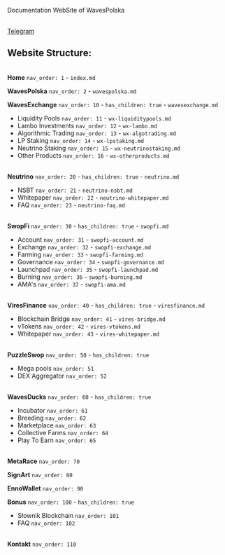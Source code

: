 Documentation WebSite of WavesPolska

\
[Telegram](https://t.me/wavesexchange_polska)

## Website Structure:

\
**Home** `nav_order: 1` - `index.md`

**WavesPolska** `nav_order: 2` - `wavespolska.md`

**WavesExchange** `nav_order: 10` - `has_children: true` - `wavesexchange.md`

- Liquidity Pools `nav_order: 11` - `wx-liquiditypools.md`
- Lambo Investments `nav_order: 12` - `wx-lambo.md`
- Algorithmic Trading `nav_order: 13` - `wx-algotrading.md`
- LP Staking `nav_order: 14` - `wx-lpstaking.md`
- Neutrino Staking `nav_order: 15` - `wx-neutrinostaking.md`
- Other Products `nav_order: 16` - `wx-otherproducts.md`

\
**Neutrino** `nav_order: 20` - `has_children: true` - `neutrino.md`

- NSBT `nav_order: 21` - `neutrino-nsbt.md`
- Whitepaper `nav_order: 22` - `neutrino-whitepaper.md`
- FAQ `nav_order: 23` - `neutrino-faq.md`

\
**SwopFi** `nav_order: 30` - `has_children: true` - `swopfi.md`

- Account `nav_order: 31` - `swopfi-account.md`
- Exchange `nav_order: 32` - `swopfi-exchange.md`
- Farming `nav_order: 33` - `swopfi-farming.md`
- Governance `nav_order: 34` - `swopfi-governance.md`
- Launchpad `nav_order: 35` - `swopfi-launchpad.md`
- Burning `nav_order: 36` - `swopfi-burning.md`
- AMA's `nav_order: 37` - `swopfi-ama.md`

\
**ViresFinance** `nav_order: 40` - `has_children: true` - `viresfinance.md`

- Blockchain Bridge `nav_order: 41` - `vires-bridge.md`
- vTokens `nav_order: 42` - `vires-vtokens.md`
- Whitepaper `nav_order: 43` - `vires-whitepaper.md`

\
**PuzzleSwop** `nav_order: 50` - `has_children: true`

- Mega pools `nav_order: 51`
- DEX Aggregator `nav_order: 52`

\
**WavesDucks** `nav_order: 60` - `has_children: true`

- Incubator `nav_order: 61`
- Breeding `nav_order: 62`
- Marketplace `nav_order: 63`
- Collective Farms `nav_order: 64`
- Play To Earn `nav_order: 65`

\
**MetaRace** `nav_order: 70`

**SignArt** `nav_order: 80`

**EnnoWallet** `nav_order: 90`

**Bonus** `nav_order: 100` - `has_children: true`

- Słownik Blockchain `nav_order: 101`
- FAQ `nav_order: 102`

\
**Kontakt** `nav_order: 110`
